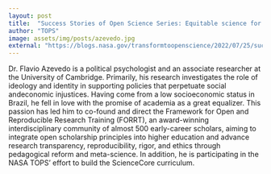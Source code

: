 ```yaml
---
layout: post
title:  "Success Stories of Open Science Series: Equitable science for all: Q&A with Dr. Flavio Azevedo on open science practices"
author: "TOPS"
image: assets/img/posts/azevedo.jpg
external: "https://blogs.nasa.gov/transformtoopenscience/2022/07/25/success-stories-of-open-science-series-equitable-science-for-all-qa-with-dr-flavio-azevedo-on-open-science-practices/"
---
```

Dr. Flavio Azevedo is a political psychologist and an associate researcher at the University of Cambridge. Primarily, his research investigates the role of ideology and identity in supporting policies that perpetuate social andeconomic injustices. Having come from a low socioeconomic status in Brazil, he fell in love with the promise of academia as a great equalizer. This passion has led him to co-found and direct the Framework for Open and Reproducible Research Training (FORRT), an award-winning interdisciplinary community of almost 500 early-career scholars, aiming to integrate open scholarship principles into higher education and advance research transparency, reproducibility, rigor, and ethics through pedagogical reform and meta-science. In addition, he is participating in the NASA TOPS’ effort to build the ScienceCore curriculum.